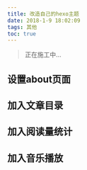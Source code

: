 ```yaml
---
title: 改造自己的hexo主题
date: 2018-1-9 18:02:09
tags: 其他
toc: true
---
```


> 正在施工中...

## 设置about页面

## 加入文章目录

## 加入阅读量统计

## 加入音乐播放
